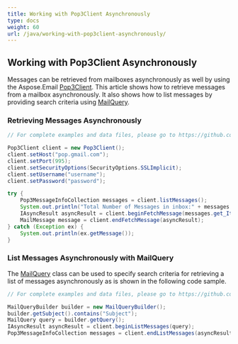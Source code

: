 ```yaml
---
title: Working with Pop3Client Asynchronously
type: docs
weight: 60
url: /java/working-with-pop3client-asynchronously/
---
```


## **Working with Pop3Client Asynchronously**
Messages can be retrieved from mailboxes asynchronously as well by using the Aspose.Email [Pop3Client](https://apireference.aspose.com/email/java/com.aspose.email/Pop3Client). This article shows how to retrieve messages from a mailbox asynchronously. It also shows how to list messages by providing search criteria using [MailQuery](https://apireference.aspose.com/email/java/com.aspose.email/MailQuery).
### **Retrieving Messages Asynchronously**


~~~Java
// For complete examples and data files, please go to https://github.com/aspose-email/Aspose.Email-for-Java

Pop3Client client = new Pop3Client();
client.setHost("pop.gmail.com");
client.setPort(995);
client.setSecurityOptions(SecurityOptions.SSLImplicit);
client.setUsername("username");
client.setPassword("password");

try {
    Pop3MessageInfoCollection messages = client.listMessages();
    System.out.println("Total Number of Messages in inbox:" + messages.size());
    IAsyncResult asyncResult = client.beginFetchMessage(messages.get_Item(0).getSequenceNumber());
    MailMessage message = client.endFetchMessage(asyncResult);
} catch (Exception ex) {
    System.out.println(ex.getMessage());
}
~~~
### **List Messages Asynchronously with MailQuery**
The [MailQuery](https://apireference.aspose.com/email/java/com.aspose.email/MailQuery) class can be used to specify search criteria for retrieving a list of messages asynchronously as is shown in the following code sample.


~~~Java
// For complete examples and data files, please go to https://github.com/aspose-email/Aspose.Email-for-Java

MailQueryBuilder builder = new MailQueryBuilder();
builder.getSubject().contains("Subject");
MailQuery query = builder.getQuery();
IAsyncResult asyncResult = client.beginListMessages(query);
Pop3MessageInfoCollection messages = client.endListMessages(asyncResult);
~~~
